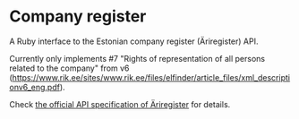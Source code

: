 # Company register

A Ruby interface to the Estonian company register (Äriregister) API.

Currently only implements #7 "Rights of representation of all persons related to the company" from
v6 (https://www.rik.ee/sites/www.rik.ee/files/elfinder/article_files/xml_descriptionv6_eng.pdf).

Check [the official API specification of Äriregister](https://www.rik.ee/en/e-business-registry/xml-service) 
for details.